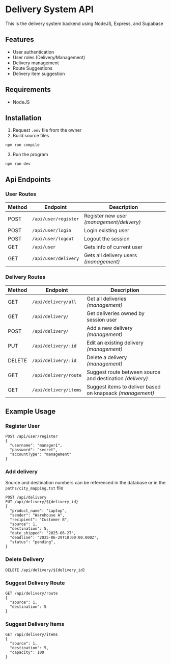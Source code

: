 # Delivery System API
This is the delivery system backend using NodeJS, Express, and Supabase

## Features
- User authentication
- User roles (Delivery/Management)
- Delivery management
- Route Suggestions
- Delivery item suggestion


## Requirements
 - NodeJS

## Installation
1. Request `.env` file from the owner
2. Build source files
```
npm run compile
```
3. Run the program
```
npm run dev
```

## Api Endpoints
### User Routes

| Method | Endpoint         | Description          |
|--------|------------------|----------------------|
| POST   | `/api/user/register` | Register new user *(management/delivery)* |
| POST   | `/api/user/login`    | Login existing user |
| POST   | `/api/user/logout`   | Logout the session  |
| GET    | `/api/user`          | Gets info of current user |
| GET    | `/api/user/delivery` | Gets all delivery users *(management)* |

### Delivery Routes

| Method | Endpoint                     | Description                     |
|--------|------------------------------|---------------------------------|
| GET    | `/api/delivery/all`          | Get all deliveries *(management)*    |
| GET    | `/api/delivery/`             | Get deliveries owned by session user |
| POST   | `/api/delivery/`             | Add a new delivery *(management)*    |
| PUT    | `/api/delivery/:id`          | Edit an existing delivery *(management)*       |
| DELETE | `/api/delivery/:id`          | Delete a delivery *(management)*               |
| GET    | `/api/delivery/route`        | Suggest route between source and destination *(delivery)* |
| GET    | `/api/delivery/items`        | Suggest items to deliver based on knapsack *(management)* |

## Example Usage

### Register User
```
POST /api/user/register
{
  "username": "manager1",
  "password": "secret",
  "accountType": "management"
}
```

### Add delivery
Source and destination numbers can be referenced in the database or in the `paths/city_mapping.txt` file
```
POST /api/delivery
PUT /api/delivery/${delivery_id}
{
  "product_name": "Laptop",
  "sender": "Warehouse A",
  "recipient": "Customer B",
  "source": 1,
  "destination": 5,
  "date_shipped": "2025-06-27",
  "deadline": "2025-06-29T18:00:00.000Z",
  "status": "pending",
}
```

### Delete Delivery
```
DELETE /api/delivery/${delivery_id}
```

### Suggest Delivery Route
```
GET /api/delivery/route
{
  "source": 1,
  "destination": 5
}
```

### Suggest Delivery Items
```
GET /api/delivery/items
{
  "source": 1,
  "destination": 5,
  "capacity": 100
}
```
